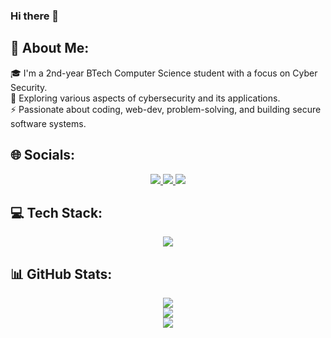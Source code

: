 ### **Hi there** 👋
## **💫 About Me:**
🎓 I'm a 2nd-year BTech Computer Science student with a focus on Cyber Security.<br>🌱 Exploring various aspects of cybersecurity and its applications.<br>⚡ Passionate about coding, web-dev, problem-solving, and building secure software systems.

## **🌐 Socials:**
<p align="center">
  <a href="https://discord.gg/anslveki_00439">
    <img src="https://skillicons.dev/icons?i=discord" />
  </a>
  <a href="https://instagram.com/anslveki">
    <img src="https://skillicons.dev/icons?i=instagram" />
  </a>
  <a href="https://www.linkedin.com/in/anton-john-416059140/">
    <img src="https://skillicons.dev/icons?i=linkedin" />
  </a>
</p>

## **💻 Tech Stack:**
<p align="center">
  <a href="https://skillicons.dev">
    <img src="https://skillicons.dev/icons?i=css,html,c,python,bash,gcp,js,git,powershell" />
  </a>
</p>

## **📊 GitHub Stats:**
<p align="center">
  <img src="https://github-readme-stats.vercel.app/api?username=antnjhn&theme=merko&hide_border=false&include_all_commits=true&count_private=true" /><br/>
  <img src="https://github-readme-streak-stats.herokuapp.com/?user=antnjhn&theme=merko&hide_border=false" /><br/>
  <img src="https://github-readme-stats.vercel.app/api/top-langs/?username=antnjhn&theme=merko&hide_border=false&layout=compact" />
</p>
